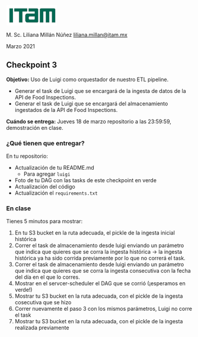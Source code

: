 ![](images/itam_logo.png)

M. Sc. Liliana Millán Núñez liliana.millan@itam.mx

Marzo 2021

## Checkpoint 3

**Objetivo:** Uso de Luigi como orquestador de nuestro ETL pipeline.

* Generar el task de Luigi que se encargará de la ingesta de datos de la API de Food Inspections.
* Generar el task de Luigi que se encargará del almacenamiento ingestados de la API de Food Inspections.

**Cuándo se entrega:** Jueves 18 de marzo repositorio a las 23:59:59, demostración en clase.

### ¿Qué tienen que entregar?

En tu repositorio:

+ Actualización de tu README.md
    - Para agregar `luigi`
+ Foto de tu DAG con las tasks de este checkpoint en verde
+ Actualización del código
+ Actualización el `requirements.txt`

### En clase

Tienes 5 minutos para mostrar:

1. En tu S3 bucket en la ruta adecuada, el pickle de la ingesta inicial histórica
2. Correr el task de almacenamiento desde luigi enviando un parámetro que indica que quieres que se corra la ingesta histórica -> la ingesta histórica ya ha sido corrida previamente por lo que no correrá el task.
3. Correr el task de almacenamiento desde luigi enviando un parámetro que indica que quieres que se corra la ingesta consecutiva con la fecha del día en el que lo corres.
4. Mostrar en el servcer-scheduler el DAG que se corrió (¡esperamos en verde!)
5. Mostrar tu S3 bucket en la ruta adecuada, con el pickle de la ingesta cosecutiva que se hizo
6. Correr nuevamente el paso 3 con los mismos parámetros, Luigi no corre el task
7. Mostrar tu S3 bucket en la ruta adecuada, con el pickle de la ingesta realizada previamente
